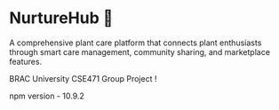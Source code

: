 # NurtureHub 🌱

A comprehensive plant care platform that connects plant enthusiasts through smart care management, community sharing, and marketplace features.

BRAC University CSE471 Group Project !















npm version - 10.9.2